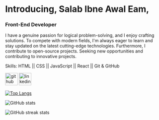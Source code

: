 # Introducing, Salab Ibne Awal Eam,
### Front-End Developer
I have a genuine passion for logical problem-solving, and I enjoy crafting solutions. To compete with modern fields, I'm always eager to learn and stay updated on the latest cutting-edge technologies. Furthermore, I contribute to open-source projects. Seeking new opportunities and contributing to innovative projects. 

Skills: HTML || CSS || JavaScript || React || Git  & GitHub



[<img src='https://cdn.jsdelivr.net/npm/simple-icons@3.0.1/icons/github.svg' alt='github' height='40'>](https://github.com/salabibne)  [<img src='https://cdn.jsdelivr.net/npm/simple-icons@3.0.1/icons/linkedin.svg' alt='linkedin' height='40'>](https://www.linkedin.com/in/https://www.linkedin.com/in/salab-ibne-awal-eam-2848202a3//)  

[![Top Langs](https://github-readme-stats.vercel.app/api/top-langs/?username=salabibne)](https://github.com/anuraghazra/github-readme-stats)

![GitHub stats](https://github-readme-stats.vercel.app/api?username=salabibne&show_icons=true&count_private=true)  

![GitHub streak stats](https://streak-stats.demolab.com/?user=salabibne)  

